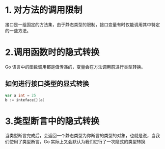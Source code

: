 # 1. 对方法的调用限制

接口是一组固定的方法集，由于静态类型的限制，接口变量有时仅能调用其中特定的一些方法。


#  2.调用函数时的隐式转换

Go 语言中的函数调用都是值传递的，变量会在方法调用前进行类型转换。
## 如何进行接口类型的显式转换

```go
var a int = 25
b := inteface{}(a)
```
# 3.类型断言中的隐式转换
当类型断言完成后，会返回一个静态类型为你断言的类型的对象，也就是说，当我们使用了类型断言，Go 实际上又会默认为我们进行了一次隐式的类型转换
